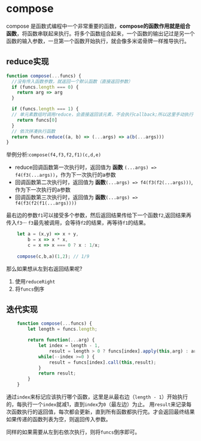 # compose

compose 是函数式编程中一个非常重要的函数，**compose的函数作用就是组合函数**，将函数串联起来执行。将多个函数组合起来，一个函数的输出记过是另一个函数的输入参数，一旦第一个函数开始执行，就会像多米诺骨牌一样推导执行。

## reduce实现

~~~js
function compose(...funcs) {
  //没有传入函数参数，就返回一个默认函数（直接返回参数）
  if (funcs.length === 0) {
    return arg => arg
  }

  if (funcs.length === 1) {
  // 单元素数组时调用reduce，会直接返回该元素，不会执行callback;所以这里手动执行
    return funcs[0]
  }
  // 依次拼凑执行函数
  return funcs.reduce((a, b) => (...args) => a(b(...args)))
}

~~~

举例分析:`compose(f4,f3,f2,f1)(c,d,e)`

- reduce回调函数第一次执行时，返回值为 **函数** `(...args) => f4(f3(...args))`，作为下一次执行的a参数
- 回调函数第二次执行时，返回值为 **函数**`(...args) => f4(f3(f2(...args)))`,作为下一次执行的a参数
- 回调函数第三次执行时，返回值为 **函数**`(...args) => f4(f3(f2(f1(...args))))`

最右边的参数`f1`可以接受多个参数，然后返回结果传给下一个函数`f2`,返回结果再传入`f3`··· `f3`最先被调用，会等待`f2`的结果，再等待`f1`的结果。

```js
    let a = (x,y) => x + y,
        b = x => x * x,
        c = x => x === 0 ? x : 1/x;
    
    compose(c,b,a)(1,2); // 1/9
```

那么如果想从左到右返回结果呢?

1. 使用`reduceRight`
2. 将`funcs`倒序

## 迭代实现

~~~js
    function compose(...funcs) {
        let length = funcs.length;

        return function(...arg) {
            let index = length - 1,
                result = length > 0 ? funcs[index].apply(this,arg) : arg; //注意arg为数组，要用apply
            while(--index >=0 ) {
                result = funcs[index].call(this,result);
            }
            return result;
        }
    }

~~~

通过`index`来标记应该执行哪个函数，这里是从最右边（`length - 1`）开始执行的，每执行一个`index`就减1，直到`index`为`0`（最左边）为止。
用`result`来记录每次函数执行的返回值，每次都会更新，直到所有函数都执行完。才会返回最终结果
如果传递的函数列表为空，则返回传入参数。

同样的如果需要从左到右依次执行，则将`funcs`倒序即可。
